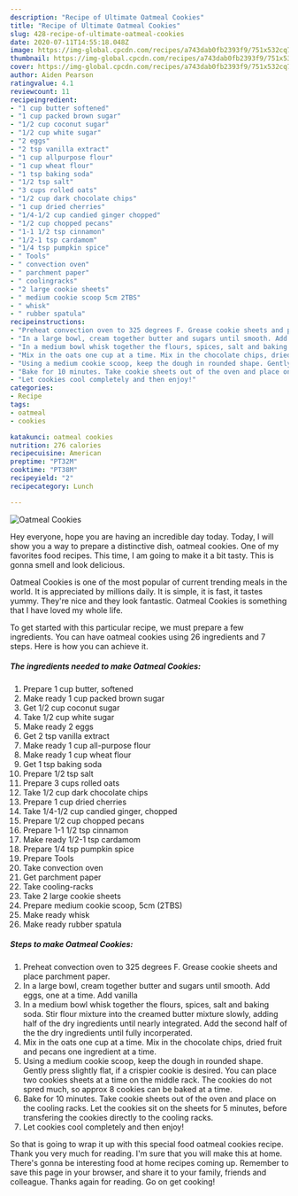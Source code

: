 ```yaml
---
description: "Recipe of Ultimate Oatmeal Cookies"
title: "Recipe of Ultimate Oatmeal Cookies"
slug: 428-recipe-of-ultimate-oatmeal-cookies
date: 2020-07-11T14:55:18.048Z
image: https://img-global.cpcdn.com/recipes/a743dab0fb2393f9/751x532cq70/oatmeal-cookies-recipe-main-photo.jpg
thumbnail: https://img-global.cpcdn.com/recipes/a743dab0fb2393f9/751x532cq70/oatmeal-cookies-recipe-main-photo.jpg
cover: https://img-global.cpcdn.com/recipes/a743dab0fb2393f9/751x532cq70/oatmeal-cookies-recipe-main-photo.jpg
author: Aiden Pearson
ratingvalue: 4.1
reviewcount: 11
recipeingredient:
- "1 cup butter softened"
- "1 cup packed brown sugar"
- "1/2 cup coconut sugar"
- "1/2 cup white sugar"
- "2 eggs"
- "2 tsp vanilla extract"
- "1 cup allpurpose flour"
- "1 cup wheat flour"
- "1 tsp baking soda"
- "1/2 tsp salt"
- "3 cups rolled oats"
- "1/2 cup dark chocolate chips"
- "1 cup dried cherries"
- "1/4-1/2 cup candied ginger chopped"
- "1/2 cup chopped pecans"
- "1-1 1/2 tsp cinnamon"
- "1/2-1 tsp cardamom"
- "1/4 tsp pumpkin spice"
- " Tools"
- " convection oven"
- " parchment paper"
- " coolingracks"
- "2 large cookie sheets"
- " medium cookie scoop 5cm 2TBS"
- " whisk"
- " rubber spatula"
recipeinstructions:
- "Preheat convection oven to 325 degrees F. Grease cookie sheets and place parchment paper."
- "In a large bowl, cream together butter and sugars until smooth. Add eggs, one at a time. Add vanilla"
- "In a medium bowl whisk together the flours, spices, salt and baking soda. Stir flour mixture into the creamed butter mixture slowly, adding half of the dry ingredients until nearly integrated. Add the second half of the the dry ingredients until fully incorperated."
- "Mix in the oats one cup at a time. Mix in the chocolate chips, dried fruit and pecans one ingredient at a time."
- "Using a medium cookie scoop, keep the dough in rounded shape. Gently press slightly flat, if a crispier cookie is desired. You can place two cookies sheets at a time on the middle rack. The cookies do not spred much, so approx 8 cookies can be baked at a time."
- "Bake for 10 minutes. Take cookie sheets out of the oven and place on the cooling racks. Let the cookies sit on the sheets for 5 minutes, before transfering the cookies directly to the cooling racks."
- "Let cookies cool completely and then enjoy!"
categories:
- Recipe
tags:
- oatmeal
- cookies

katakunci: oatmeal cookies 
nutrition: 276 calories
recipecuisine: American
preptime: "PT32M"
cooktime: "PT38M"
recipeyield: "2"
recipecategory: Lunch

---
```



![Oatmeal Cookies](https://img-global.cpcdn.com/recipes/a743dab0fb2393f9/751x532cq70/oatmeal-cookies-recipe-main-photo.jpg)

Hey everyone, hope you are having an incredible day today. Today, I will show you a way to prepare a distinctive dish, oatmeal cookies. One of my favorites food recipes. This time, I am going to make it a bit tasty. This is gonna smell and look delicious.

Oatmeal Cookies is one of the most popular of current trending meals in the world. It is appreciated by millions daily. It is simple, it is fast, it tastes yummy. They're nice and they look fantastic. Oatmeal Cookies is something that I have loved my whole life.




To get started with this particular recipe, we must prepare a few ingredients. You can have oatmeal cookies using 26 ingredients and 7 steps. Here is how you can achieve it.

<!--inarticleads1-->

##### The ingredients needed to make Oatmeal Cookies:

1. Prepare 1 cup butter, softened
1. Make ready 1 cup packed brown sugar
1. Get 1/2 cup coconut sugar
1. Take 1/2 cup white sugar
1. Make ready 2 eggs
1. Get 2 tsp vanilla extract
1. Make ready 1 cup all-purpose flour
1. Make ready 1 cup wheat flour
1. Get 1 tsp baking soda
1. Prepare 1/2 tsp salt
1. Prepare 3 cups rolled oats
1. Take 1/2 cup dark chocolate chips
1. Prepare 1 cup dried cherries
1. Take 1/4-1/2 cup candied ginger, chopped
1. Prepare 1/2 cup chopped pecans
1. Prepare 1-1 1/2 tsp cinnamon
1. Make ready 1/2-1 tsp cardamom
1. Prepare 1/4 tsp pumpkin spice
1. Prepare  Tools
1. Take  convection oven
1. Get  parchment paper
1. Take  cooling-racks
1. Take 2 large cookie sheets
1. Prepare  medium cookie scoop, 5cm (2TBS)
1. Make ready  whisk
1. Make ready  rubber spatula




<!--inarticleads2-->

##### Steps to make Oatmeal Cookies:

1. Preheat convection oven to 325 degrees F. Grease cookie sheets and place parchment paper.
1. In a large bowl, cream together butter and sugars until smooth. Add eggs, one at a time. Add vanilla
1. In a medium bowl whisk together the flours, spices, salt and baking soda. Stir flour mixture into the creamed butter mixture slowly, adding half of the dry ingredients until nearly integrated. Add the second half of the the dry ingredients until fully incorperated.
1. Mix in the oats one cup at a time. Mix in the chocolate chips, dried fruit and pecans one ingredient at a time.
1. Using a medium cookie scoop, keep the dough in rounded shape. Gently press slightly flat, if a crispier cookie is desired. You can place two cookies sheets at a time on the middle rack. The cookies do not spred much, so approx 8 cookies can be baked at a time.
1. Bake for 10 minutes. Take cookie sheets out of the oven and place on the cooling racks. Let the cookies sit on the sheets for 5 minutes, before transfering the cookies directly to the cooling racks.
1. Let cookies cool completely and then enjoy!




So that is going to wrap it up with this special food oatmeal cookies recipe. Thank you very much for reading. I'm sure that you will make this at home. There's gonna be interesting food at home recipes coming up. Remember to save this page in your browser, and share it to your family, friends and colleague. Thanks again for reading. Go on get cooking!
